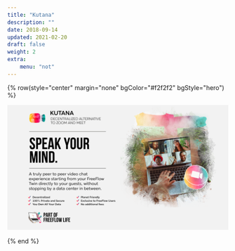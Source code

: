 ```yaml
---
title: "Kutana"
description: ""
date: 2018-09-14
updated: 2021-02-20
draft: false
weight: 2
extra:
    menu: "not"
---
```


{% row(style="center" margin="none" bgColor="#f2f2f2" bgStyle="hero") %}

![Quantum](KUTANA.png#fill)

{% end %}
